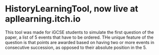 # HistoryLearningTool, now live at apllearning.itch.io
This tool was made for iGCSE students to simulate the first question of the paper, a list of 5 events that have to be ordered. THe unique feature of the question is that points are awarded based on having two or more events in consecutive succession, as opposed to their absolute position in the 5. 

